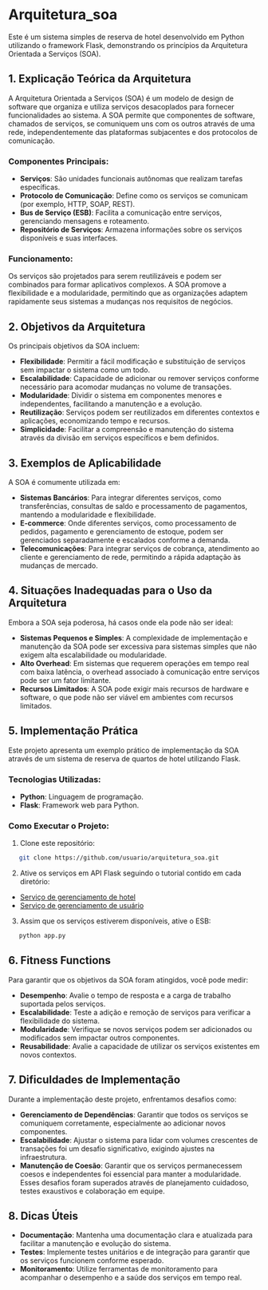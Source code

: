 # Arquitetura_soa

Este é um sistema simples de reserva de hotel desenvolvido em Python utilizando o framework Flask, demonstrando os princípios da Arquitetura Orientada a Serviços (SOA).

## 1. Explicação Teórica da Arquitetura

A Arquitetura Orientada a Serviços (SOA) é um modelo de design de software que organiza e utiliza serviços desacoplados para fornecer funcionalidades ao sistema. A SOA permite que componentes de software, chamados de serviços, se comuniquem uns com os outros através de uma rede, independentemente das plataformas subjacentes e dos protocolos de comunicação.

### Componentes Principais:
- **Serviços**: São unidades funcionais autônomas que realizam tarefas específicas.
- **Protocolo de Comunicação**: Define como os serviços se comunicam (por exemplo, HTTP, SOAP, REST).
- **Bus de Serviço (ESB)**: Facilita a comunicação entre serviços, gerenciando mensagens e roteamento.
- **Repositório de Serviços**: Armazena informações sobre os serviços disponíveis e suas interfaces.

### Funcionamento:
Os serviços são projetados para serem reutilizáveis e podem ser combinados para formar aplicativos complexos. A SOA promove a flexibilidade e a modularidade, permitindo que as organizações adaptem rapidamente seus sistemas a mudanças nos requisitos de negócios.

## 2. Objetivos da Arquitetura

Os principais objetivos da SOA incluem:
- **Flexibilidade**: Permitir a fácil modificação e substituição de serviços sem impactar o sistema como um todo.
- **Escalabilidade**: Capacidade de adicionar ou remover serviços conforme necessário para acomodar mudanças no volume de transações.
- **Modularidade**: Dividir o sistema em componentes menores e independentes, facilitando a manutenção e a evolução.
- **Reutilização**: Serviços podem ser reutilizados em diferentes contextos e aplicações, economizando tempo e recursos.
- **Simplicidade**: Facilitar a compreensão e manutenção do sistema através da divisão em serviços específicos e bem definidos.

## 3. Exemplos de Aplicabilidade

A SOA é comumente utilizada em:
- **Sistemas Bancários**: Para integrar diferentes serviços, como transferências, consultas de saldo e processamento de pagamentos, mantendo a modularidade e flexibilidade.
- **E-commerce**: Onde diferentes serviços, como processamento de pedidos, pagamento e gerenciamento de estoque, podem ser gerenciados separadamente e escalados conforme a demanda.
- **Telecomunicações**: Para integrar serviços de cobrança, atendimento ao cliente e gerenciamento de rede, permitindo a rápida adaptação às mudanças de mercado.

## 4. Situações Inadequadas para o Uso da Arquitetura

Embora a SOA seja poderosa, há casos onde ela pode não ser ideal:
- **Sistemas Pequenos e Simples**: A complexidade de implementação e manutenção da SOA pode ser excessiva para sistemas simples que não exigem alta escalabilidade ou modularidade.
- **Alto Overhead**: Em sistemas que requerem operações em tempo real com baixa latência, o overhead associado à comunicação entre serviços pode ser um fator limitante.
- **Recursos Limitados**: A SOA pode exigir mais recursos de hardware e software, o que pode não ser viável em ambientes com recursos limitados.

## 5. Implementação Prática

Este projeto apresenta um exemplo prático de implementação da SOA através de um sistema de reserva de quartos de hotel utilizando Flask.

### Tecnologias Utilizadas:
- **Python**: Linguagem de programação.
- **Flask**: Framework web para Python.

### Como Executar o Projeto:
1. Clone este repositório:

```bash
   git clone https://github.com/usuario/arquitetura_soa.git
```

2. Ative os serviços em API Flask seguindo o tutorial contido em cada diretório:
- [Serviço de gerenciamento de hotel](hotel_service/README.md)
- [Serviço de gerenciamento de usuário](user_service/README.md)


3. Assim que os serviços estiverem disponíveis, ative o ESB:
```bash
   python app.py
```


## 6. Fitness Functions
Para garantir que os objetivos da SOA foram atingidos, você pode medir:

- **Desempenho**: Avalie o tempo de resposta e a carga de trabalho suportada pelos serviços.
- **Escalabilidade**: Teste a adição e remoção de serviços para verificar a flexibilidade do sistema.
- **Modularidade**: Verifique se novos serviços podem ser adicionados ou modificados sem impactar outros componentes.
- **Reusabilidade**: Avalie a capacidade de utilizar os serviços existentes em novos contextos.
  
## 7. Dificuldades de Implementação
Durante a implementação deste projeto, enfrentamos desafios como:

- **Gerenciamento de Dependências**: Garantir que todos os serviços se comuniquem corretamente, especialmente ao adicionar novos componentes.
- **Escalabilidade**: Ajustar o sistema para lidar com volumes crescentes de transações foi um desafio significativo, exigindo ajustes na infraestrutura.
- **Manutenção de Coesão**: Garantir que os serviços permanecessem coesos e independentes foi essencial para manter a modularidade.
Esses desafios foram superados através de planejamento cuidadoso, testes exaustivos e colaboração em equipe.

## 8. Dicas Úteis
- **Documentação**: Mantenha uma documentação clara e atualizada para facilitar a manutenção e evolução do sistema.
- **Testes**: Implemente testes unitários e de integração para garantir que os serviços funcionem conforme esperado.
- **Monitoramento**: Utilize ferramentas de monitoramento para acompanhar o desempenho e a saúde dos serviços em tempo real.
   
